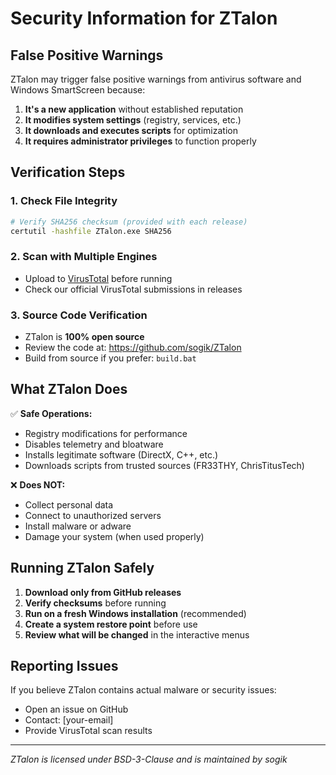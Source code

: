 # Security Information for ZTalon

## False Positive Warnings

ZTalon may trigger false positive warnings from antivirus software and Windows SmartScreen because:

1. **It's a new application** without established reputation
2. **It modifies system settings** (registry, services, etc.)
3. **It downloads and executes scripts** for optimization
4. **It requires administrator privileges** to function properly

## Verification Steps

### 1. Check File Integrity

```bash
# Verify SHA256 checksum (provided with each release)
certutil -hashfile ZTalon.exe SHA256
```

### 2. Scan with Multiple Engines

- Upload to [VirusTotal](https://www.virustotal.com) before running
- Check our official VirusTotal submissions in releases

### 3. Source Code Verification

- ZTalon is **100% open source**
- Review the code at: https://github.com/sogik/ZTalon
- Build from source if you prefer: `build.bat`

## What ZTalon Does

✅ **Safe Operations:**

- Registry modifications for performance
- Disables telemetry and bloatware
- Installs legitimate software (DirectX, C++, etc.)
- Downloads scripts from trusted sources (FR33THY, ChrisTitusTech)

❌ **Does NOT:**

- Collect personal data
- Connect to unauthorized servers
- Install malware or adware
- Damage your system (when used properly)

## Running ZTalon Safely

1. **Download only from GitHub releases**
2. **Verify checksums** before running
3. **Run on a fresh Windows installation** (recommended)
4. **Create a system restore point** before use
5. **Review what will be changed** in the interactive menus

## Reporting Issues

If you believe ZTalon contains actual malware or security issues:

- Open an issue on GitHub
- Contact: [your-email]
- Provide VirusTotal scan results

---

_ZTalon is licensed under BSD-3-Clause and is maintained by sogik_
